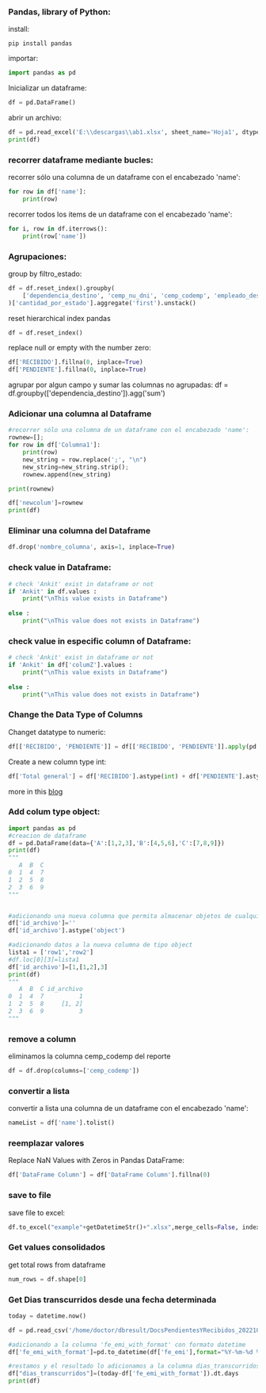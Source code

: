 ### Pandas, library of Python:
install:
```
pip install pandas
```

importar:
```python
import pandas as pd
```
Inicializar un dataframe:
```python
df = pd.DataFrame()
```
abrir un archivo:
```python
df = pd.read_excel('E:\\descargas\\ab1.xlsx', sheet_name='Hoja1', dtype=str)
print(df)
```
### recorrer dataframe mediante bucles:
recorrer sólo una columna de un dataframe con el encabezado 'name':
```python
for row in df['name']:
    print(row)
```

recorrer todos los items de un dataframe con el encabezado 'name':
```python
for i, row in df.iterrows():
    print(row['name'])
```
### Agrupaciones:
group by filtro_estado:
```python
df = df.reset_index().groupby(
    ['dependencia_destino', 'cemp_nu_dni', 'cemp_codemp', 'empleado_destino', 'filtro_estado']
)['cantidad_por_estado'].aggregate('first').unstack()
```

reset hierarchical index pandas
```python
df = df.reset_index()
```

replace null or empty with the number zero:
```python
df['RECIBIDO'].fillna(0, inplace=True)
df['PENDIENTE'].fillna(0, inplace=True)
```

agrupar por algun campo y sumar las columnas no agrupadas:
df = df.groupby(['dependencia_destino']).agg('sum')

### Adicionar una columna al Dataframe
```python
#recorrer sólo una columna de un dataframe con el encabezado 'name':
rownew=[];
for row in df['Columna1']:
    print(row)
    new_string = row.replace(';', "\n")
    new_string=new_string.strip();
    rownew.append(new_string)

print(rownew)

df['newcolum']=rownew
print(df)
```
### Eliminar una columna del Dataframe
```python
df.drop('nombre_columna', axis=1, inplace=True)
```
### check value in Dataframe:
```python
# check 'Ankit' exist in dataframe or not
if 'Ankit' in df.values :
    print("\nThis value exists in Dataframe")
 
else :
    print("\nThis value does not exists in Dataframe")
``` 

### check value in especific column of Dataframe:
```python
# check 'Ankit' exist in dataframe or not
if 'Ankit' in df['columZ'].values :
    print("\nThis value exists in Dataframe")
 
else :
    print("\nThis value does not exists in Dataframe")
```

### Change the Data Type of Columns
Changet datatype to numeric:
```python
df[['RECIBIDO', 'PENDIENTE']] = df[['RECIBIDO', 'PENDIENTE']].apply(pd.to_numeric)
```

Create a new column type int:

```python
df['Total general'] = df['RECIBIDO'].astype(int) + df['PENDIENTE'].astype(int)
```
more in this [blog](https://www.geeksforgeeks.org/create-a-new-column-in-pandas-dataframe-based-on-the-existing-columns/)

### Add colum type object:
```python
import pandas as pd
#creacion de dataframe
df = pd.DataFrame(data={'A':[1,2,3],'B':[4,5,6],'C':[7,8,9]})
print(df)
"""
   A  B  C
0  1  4  7
1  2  5  8
2  3  6  9
"""


#adicionando una nueva columna que permita almacenar objetos de cualquier tipo
df['id_archivo']=''
df['id_archivo'].astype('object')

#adicionando datos a la nueva columna de tipo object
lista1 = ['row1','row2']
#df.loc[0][3]=lista1
df['id_archivo']=[1,[1,2],3]
print(df)
"""
   A  B  C id_archivo
0  1  4  7          1
1  2  5  8     [1, 2]
2  3  6  9          3
"""
```

### remove a column
eliminamos la columna cemp_codemp del reporte
```python
df = df.drop(columns=['cemp_codemp'])
```


### convertir a lista
convertir a lista una columna de un dataframe con el encabezado 'name':
```python
nameList = df['name'].tolist()
```

### reemplazar valores
Replace NaN Values with Zeros in Pandas DataFrame:
```python
df['DataFrame Column'] = df['DataFrame Column'].fillna(0)
```

### save to file
save file to excel:
```python
df.to_excel("example"+getDatetimeStr()+".xlsx",merge_cells=False, index=False)
```

### Get values consolidados
get total rows from dataframe
```python
num_rows = df.shape[0]
```

### Get Dias transcurridos desde una fecha determinada
```python
today = datetime.now()

df = pd.read_csv('/home/doctor/dbresult/DocsPendientesYRecibidos_202210241240_1.csv')

#adicionando a la columna 'fe_emi_with_format' con formato datetime
df['fe_emi_with_format']=pd.to_datetime(df['fe_emi'],format="%Y-%m-%d %H:%M:%S.%f")

#restamos y el resultado lo adicionamos a la columna dias_transcurridos
df["dias_transcurridos"]=(today-df['fe_emi_with_format']).dt.days
print(df)
```
